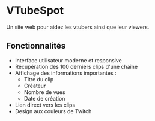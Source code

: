 # VTubeSpot

Un site web pour aidez les vtubers ainsi que leur viewers.

## Fonctionnalités

- Interface utilisateur moderne et responsive
- Récupération des 100 derniers clips d'une chaîne
- Affichage des informations importantes :
  - Titre du clip
  - Créateur
  - Nombre de vues
  - Date de création
- Lien direct vers les clips
- Design aux couleurs de Twitch
